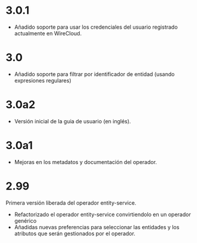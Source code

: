 3.0.1
=====

* Añadido soporte para usar los credenciales del usuario registrado actualmente
  en WireCloud.

3.0
===

* Añadido soporte para filtrar por identificador de entidad (usando expresiones regulares)

3.0a2
=====

* Versión inicial de la guia de usuario (en inglés).

3.0a1
=====

* Mejoras en los metadatos y documentación del operador.

2.99
====

Primera versión liberada del operador entity-service.

* Refactorizado el operador entity-service convirtiendolo en un operador genérico
* Añadidas nuevas preferencias para seleccionar las entidades y los atributos que serán gestionados por el operador.
